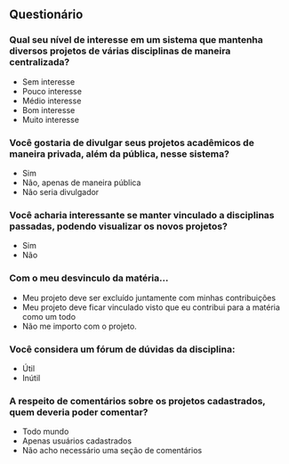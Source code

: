 ## Questionário

### Qual seu nível de interesse em um sistema que mantenha diversos projetos de várias disciplinas de maneira centralizada?

- Sem interesse
- Pouco interesse
- Médio interesse
- Bom interesse
- Muito interesse

### Você gostaria de divulgar seus projetos acadêmicos de maneira privada, além da pública, nesse sistema?

- Sim
- Não, apenas de maneira pública
- Não seria divulgador

### Você acharia interessante se manter vinculado a disciplinas passadas, podendo visualizar os novos projetos?

- Sim
- Não

### Com o meu desvinculo da matéria...

- Meu projeto deve ser excluído juntamente com minhas contribuições
- Meu projeto deve ficar vinculado visto que eu contribui para a matéria como um todo
- Não me importo com o projeto.

### Você considera um fórum de dúvidas da disciplina:

- Útil
- Inútil

### A respeito de comentários sobre os projetos cadastrados, quem deveria poder comentar?

- Todo mundo
- Apenas usuários cadastrados
- Não acho necessário uma seção de comentários
